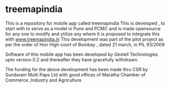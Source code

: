 treemapindia
============

This is a repository for mobile app called treemapindia
This is developed , to start with to serve as a model in Pune and PCMC and is made opensource for any one to modify and ytilize any where
It is proposed to integrate this with www.treemapindia.in
This development was part of the pilot project as per the order of Hon High court of Bombay , dated 21 march, in PIL 93/2009


Software of this mobile app has been developed by Gestell Technologies upto version 0.2 and thereafter they have gracefully withdrawn.

The funding for the above development has been made thru CSR by Sundaram Multi Paps Ltd with good offices of Maratha Chamber of Commerce ,Industry and Agriculture

